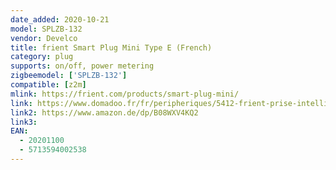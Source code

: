 ```yaml
---
date_added: 2020-10-21
model: SPLZB-132
vendor: Develco
title: frient Smart Plug Mini Type E (French)
category: plug
supports: on/off, power metering
zigbeemodel: ['SPLZB-132']
compatible: [z2m]
mlink: https://frient.com/products/smart-plug-mini/
link: https://www.domadoo.fr/fr/peripheriques/5412-frient-prise-intelligente-mini-avec-mesure-de-consommation-zigbee-ha-version-fr-5713594002514.html
link2: https://www.amazon.de/dp/B08WXV4KQ2
link3: 
EAN: 
  - 20201100
  - 5713594002538
---
```


